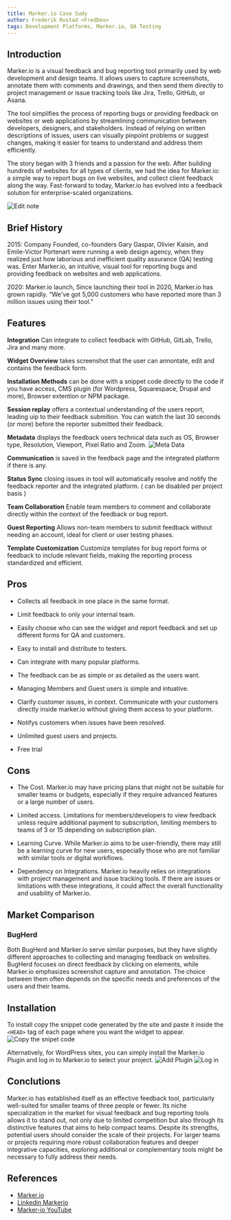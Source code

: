 ```yaml
---
title: Marker.io Case Sudy
author: Frederik Rustad <FredDev>
tags: Development Platforms, Marker.io, QA Testing
---
```


## Introduction

Marker.io is a visual feedback and bug reporting tool primarily used by web development and design teams. It allows users to capture screenshots, annotate them with comments and drawings, and then send them directly to project management or issue tracking tools like Jira, Trello, GitHub, or Asana.

The tool simplifies the process of reporting bugs or providing feedback on websites or web applications by streamlining communication between developers, designers, and stakeholders. Instead of relying on written descriptions of issues, users can visually pinpoint problems or suggest changes, making it easier for teams to understand and address them efficiently.

The story began with 3 friends and a passion for the web.
After building hundreds of websites for all types of clients, we had the idea for Marker.io: a simple way to report bugs on live websites, and collect client feedback along the way.
Fast-forward to today, Marker.io has evolved into a feedback solution for enterprise-scaled organizations.

![Edit note](../../../assets/marker-io/Notation.png)

## Brief History

2015: Company Founded, co-founders Gary Gaspar, Olivier Kaisin, and Emile-Victor Portenart were running a web design agency, when they realized just how laborious and inefficient quality assurance (QA) testing was. Enter Marker.io, an intuitive, visual tool for reporting bugs and providing feedback on websites and web applications.

2020: Marker.io launch, Since launching their tool in 2020, Marker.io has grown rapidly. “We've got 5,000 customers who have reported more than 3 million issues using their tool.”

## Features

**Integration** Can integrate to collect feedback with GitHub, GitLab, Trello, Jira and many more.

**Widget Overview** takes screenshot that the user can annontate, edit and contains the feedback form.

**Installation Methods** can be done with a snippet code directly to the code if you have access, CMS plugin (for Wordpress, Squarespace, Drupal and more), Browser extention or NPM package.

**Session replay** offers a contextual understanding of the users report, leading uip to their feedback submition. You can watch the last 30 seconds (or more) before the reporter submitted their feedback.

**Metadata** displays the feedback users technical data such as OS, Browser type, Resolution, Viewport, Pixel Ratio and Zoom.
![Meta Data](../../../assets/marker-io/metadata.PNG)

**Communication** is saved in the feedback page and the integrated platform if there is any.

**Status Sync** closing issues in tool will automatically resolve and notify the feedback reporter and the integrated platform. ( can be disabled per project basis )

**Team Collaboration** Enable team members to comment and collaborate directly within the context of the feedback or bug report.

**Guest Reporting** Allows non-team members to submit feedback without needing an account, ideal for client or user testing phases.

**Template Customization** Customize templates for bug report forms or feedback to include relevant fields, making the reporting process standardized and efficient.

## Pros

- Collects all feedback in one place in the same format. 

- Limit feedback to only your internal team.

- Easily choose who can see the widget and report feedback and set up different forms for QA and customers.

- Easy to install and distribute to testers.

- Can integrate with many popular platforms.

- The feedback can be as simple or as detailed as the users want.

- Managing Members and Guest users is simple and intuative.

- Clarify customer issues, in context. Communicate with your customers directly inside marker.io without giving them access to your platform.

- Notifys customers when issues have been resolved.

- Unlimited guest users and projects.

- Free trial

## Cons

- The Cost. Marker.io may have pricing plans that might not be suitable for smaller teams or budgets, especially if they require advanced features or a large number of users.

- Limited access. Limitations for members/developers to view feedback unless require additional payment to subscription, limiting members to teams of 3 or 15 depending on subscription plan.

- Learning Curve. While Marker.io aims to be user-friendly, there may still be a learning curve for new users, especially those who are not familiar with similar tools or digital workflows.

- Dependency on Integrations. Marker.io heavily relies on integrations with project management and issue tracking tools. If there are issues or limitations with these integrations, it could affect the overall functionality and usability of Marker.io.

## Market Comparison

### BugHerd

Both BugHerd and Marker.io serve similar purposes, but they have slightly different approaches to collecting and managing feedback on websites. BugHerd focuses on direct feedback by clicking on elements, while Marker.io emphasizes screenshot capture and annotation. The choice between them often depends on the specific needs and preferences of the users and their teams.

## Installation

To install copy the snippet code generated by the site and paste it inside the `<HEAD>` tag of each page where you want the widget to appear.
![Copy the snipet code](../../../assets/marker-io/snipetCode.png)

Alternatively, for WordPress sites, you can simply install the Marker.io Plugin and log in to Marker.io to select your project.
![Add Plugin](../../../assets/marker-io/wordpressPlugin.png)
![Log in](../../../assets/marker-io/MarkerLogin.png)




## Conclutions

Marker.io has established itself as an effective feedback tool, particularly well-suited for smaller teams of three people or fewer. Its niche specialization in the market for visual feedback and bug reporting tools allows it to stand out, not only due to limited competition but also through its distinctive features that aims to help compact teams.
Despite its strengths, potential users should consider the scale of their projects. For larger teams or projects requiring more robust collaboration features and deeper integrative capacities, exploring additional or complementary tools might be necessary to fully address their needs.

## References

- [Marker.io](https://marker.io/features)
- [Linkedin Markerio](https://be.linkedin.com/company/markerio)
- [Marker-io YouTube](https://www.youtube.com/@markerio)